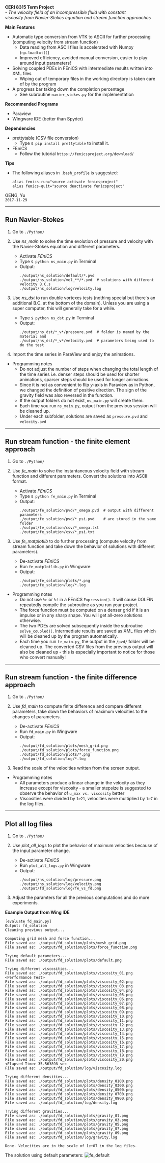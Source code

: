 **CERI 8315 Term Project** <br>
    - *The velocity field of an incompressible fluid with constant <br>
        viscosity from Navier-Stokes equation and stream function approaches*

**Main Features**
  * Automatic type conversion from VTK to ASCII for further processing
      (computing velocity from stream function)
    - Data reading from ASCII files is accelerated with Numpy (`np.loadtxt()`)
    - Improved efficiency, avoided manual conversion, easier to play around
        input parameters!
  * Solving coupled PDEs in FEniCS with intermediate results written into XML
      files
    - Wiping out of temporary files in the working directory is taken care of
        by the program
  * A progress bar taking down the completion percentage
    - See subroutine `navier_stokes.py` for the implementation

**Recommended Programs**
  * Paraview
  * Wingware IDE (better than Spyder)

**Dependencies**
  * prettytable (CSV file conversion)
    - Type `$ pip install prettytable` to install it.
  * FEniCS
    - Follow the tutorial `https://fenicsproject.org/download/`

**Tips**
  * The following aliases in `.bash_profile` is suggested:
    ```
    alias fenics-run="source activate fenicsproject"
    alias fenics-quit="source deactivate fenicsproject"
    ```

GENG, Yu <br>
`2017-11-29`


-------------------------------------------------------------------------------
 Run Navier-Stokes
-------------------------------------------------------------------------------

1. Go to `./Python/`

2. Use *ns_main* to solve the time evolution of pressure and velocity with the
    Navier-Stokes equation and different parameters.
   * Activate *FEniCS*
   * Type `$ python ns_main.py` in Terminal
   * Output:
     ```
     ./output/ns_solution/default/*.pvd
     ./output/ns_solution/vel_**/*.pvd  # solutions with different velocity B.C.s
     ./output/ns_solution/log/velocity.log
     ```

3. Use *ns_dst* to run double vortexes tests (nothing special but there's an
    additional B.C. at the bottom of the domain). Unless you are using a super
    computer, this will generally take for a while.
   * Type `$ python ns_dst.py` in Terminal
   * Output:
     ```
     ./output/ns_dst/*_v*/pressure.pvd  # folder is named by the material and
     ./output/ns_dst/*_v*/velocity.pvd  # parameters being used to do the test
     ```

4. Import the time series in ParaView and enjoy the animations.

* Programming notes
  - Do not adjust the number of steps when changing the total length of the
      time series i.e. denser steps should be used for shorter animations,
      sparser steps should be used for longer animations.
  - Since it is not as convenient to flip *y*-axis in Paraview as in Python, we
      changed the definition of positive direction. The sign of the gravity
      field was also reversed in the function.
  - If the output folders do not exist, `ns_main.py` will create them.
  - Each time you run `ns_main.py`, output from the previous session will be
      cleaned up.
  - Under each subfolder, solutions are saved as `pressure.pvd` and
      `velocity.pvd`


-------------------------------------------------------------------------------
 Run stream function - the finite element approach
-------------------------------------------------------------------------------

1. Go to `./Python/`

2. Use *fe_main* to solve the instantaneous velocity field with stream function
    and different parameters. Convert the solutions into ASCII format.
   * Activate *FEniCS*
   * Type `$ python fe_main.py` in Terminal
   * Output:
     ```
     ./output/fe_solution/pvd/*_omega.pvd  # output with different parameters
     ./output/fe_solution/pvd/*_psi.pvd    # are stored in the same folder
     ./output/fe_solution/csv/*_omega.txt
     ./output/fe_solution/csv/*_psi.txt
     ```

3. Use *fe_matplotlib* to do further processing (compute velocity from stream
    function and take down the behavior of solutions with different
    parameters).
   * De-activate *FEniCS*
   * Run `fe_matplotlib.py` in Wingware
   * Output:
     ```
     ./output/fe_solution/plots/*.png
     ./output/fe_solution/log/*.log
     ```

* Programming notes
  - Do not use `%e` or `%f` in a FEniCS `Expression()`. It will cause DOLFIN
      repeatedly compile the subroutine as you run your project.
  - The force function must be computed on a denser grid if it is an impulse or
      in any sharp shape. You will get all-zero solutions otherwise.
  - The two PDEs are solved subsequently inside the subroutine
      `solve_coupled()`. Intermediate results are saved as XML files which will
      be cleaned up by the program automatically.
  - Each time you run `fe_main.py`, the output in the `/pvd/` folder will be
      cleaned up. The converted CSV files from the previous output will also be
      cleaned up - this is especially important to notice for those who convert
      manually!


-------------------------------------------------------------------------------
 Run stream function - the finite difference approach
-------------------------------------------------------------------------------

1. Go to `./Python/`

2. Use *fd_main* to compute finite difference and compare different parameters,
    take down the behaviors of maximum velocities to the changes of parameters.
   * De-activate *FEniCS*
   * Run `fd_main.py` in Wingware
   * Output:
     ```
     ./output/fd_solution/plots/mesh_grid.png
     ./output/fd_solution/plots/force_function.png
     ./output/fd_solution/plots/*.png
     ./output/fd_solution/log/*.log
     ```

3. Read the scale of the velocities written from the screen output.

* Programming notes
  - All parameters produce a linear change in the velocity as they increase
      except for viscosity - a smaller stepsize is suggested to observe the
      behavior of `u_max vs. viscosity` better
  - Viscosities were divided by `1e21`, velocities were multiplied by `1e7` in
      the log files.


-------------------------------------------------------------------------------
 Plot all log files
-------------------------------------------------------------------------------

1. Go to `./Python/`

2. Use *plot_all_logs* to plot the behavior of maximum velocities because of
    the input parameter change.
   * De-activate *FEniCS*
   * Run `plot_all_logs.py` in Wingware
   * Output:
     ```
     ./output/ns_solution/log/pressure.png
     ./output/ns_solution/log/velocity.png
     ./output/fd_solution/log/fe_vs_fd.png
     ```

3. Adjust the paramters for all the previous computations and do more
    experiments.


**Example Output from Wing IDE**
```
[evaluate fd_main.py]
Output: fd_solution
Cleaning previous output...

Computing grid mesh and force function...
File saved as: ./output/fd_solution/plots/mesh_grid.png
File saved as: ./output/fd_solution/plots/force_function.png

Trying default parameters...
File saved as: ./output/fd_solution/plots/default.png

Trying different viscosities...
File saved as: ./output/fd_solution/plots/viscosity_01.png
<Performance Test>
File saved as: ./output/fd_solution/plots/viscosity_02.png
File saved as: ./output/fd_solution/plots/viscosity_03.png
File saved as: ./output/fd_solution/plots/viscosity_04.png
File saved as: ./output/fd_solution/plots/viscosity_05.png
File saved as: ./output/fd_solution/plots/viscosity_06.png
File saved as: ./output/fd_solution/plots/viscosity_07.png
File saved as: ./output/fd_solution/plots/viscosity_08.png
File saved as: ./output/fd_solution/plots/viscosity_09.png
File saved as: ./output/fd_solution/plots/viscosity_10.png
File saved as: ./output/fd_solution/plots/viscosity_11.png
File saved as: ./output/fd_solution/plots/viscosity_12.png
File saved as: ./output/fd_solution/plots/viscosity_13.png
File saved as: ./output/fd_solution/plots/viscosity_14.png
File saved as: ./output/fd_solution/plots/viscosity_15.png
File saved as: ./output/fd_solution/plots/viscosity_16.png
File saved as: ./output/fd_solution/plots/viscosity_17.png
File saved as: ./output/fd_solution/plots/viscosity_18.png
File saved as: ./output/fd_solution/plots/viscosity_19.png
File saved as: ./output/fd_solution/plots/viscosity_20.png
<Elapsed Time> 35.563898 sec
File saved as: ./output/fd_solution/log/viscosity.log

Trying different densities...
File saved as: ./output/fd_solution/plots/density_0100.png
File saved as: ./output/fd_solution/plots/density_0300.png
File saved as: ./output/fd_solution/plots/density_0500.png
File saved as: ./output/fd_solution/plots/density_0700.png
File saved as: ./output/fd_solution/plots/density_0900.png
File saved as: ./output/fd_solution/log/density.log

Trying different gravities...
File saved as: ./output/fd_solution/plots/gravity_01.png
File saved as: ./output/fd_solution/plots/gravity_03.png
File saved as: ./output/fd_solution/plots/gravity_05.png
File saved as: ./output/fd_solution/plots/gravity_07.png
File saved as: ./output/fd_solution/plots/gravity_09.png
File saved as: ./output/fd_solution/log/gravity.log

Done. Velocities are in the scale of 1e+07 in the log files.
```

The solution using default parameters:
![fe_default](./Python/output/fe_solution/plots/default.png)

